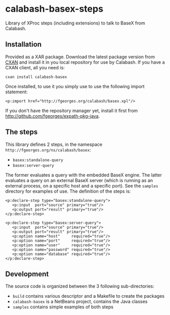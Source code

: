 calabash-basex-steps
====================

Library of XProc steps (including extensions) to talk to BaseX from Calabash.

Installation
------------

Provided as a XAR package.  Download the latest package version from
[CXAN](http://test.cxan.org/pkg/calabash-basex) and install it in you
local repository for use by Calabash.  If you have a CXAN client, all
you need is:

```
cxan install calabash-basex
```

Once installed, to use it you simply use to use the following import
statement:

```
<p:import href="http://fgeorges.org/calabash/basex.xpl"/>
```

If you don't have the repository manager yet, install it first from
http://github.com/fgeorges/expath-pkg-java.

The steps
---------

This library defines 2 steps, in the namespace
`http://fgeorges.org/ns/calabash/basex`:

- `basex:standalone-query`
- `basex:server-query`

The former evaluates a query with the embedded BaseX engine.  The
latter evaluates a query on an external BaseX server (which is running
as an external process, on a specific host and a specific port).  See
the `samples` directory for examples of use.  The definition of the
steps is:

```
<p:declare-step type="basex:standalone-query">
   <p:input  port="source" primary="true"/>
   <p:output port="result" primary="true"/>
</p:declare-step>

<p:declare-step type="basex:server-query">
   <p:input  port="source" primary="true"/>
   <p:output port="result" primary="true"/>
   <p:option name="host"     required="true"/>
   <p:option name="port"     required="true"/>
   <p:option name="user"     required="true"/>
   <p:option name="password" required="true"/>
   <p:option name="database" required="true"/>
</p:declare-step>
```

Development
-----------

The source code is organized between the 3 following sub-directories:

- `build` contains various descriptor and a Makefile to create the packages
- `calabash-basex` is a NetBeans project, contains the Java classes
- `samples` contains simple examples of both steps
